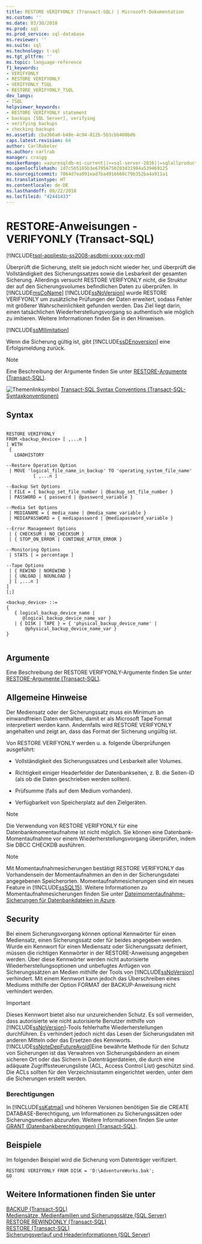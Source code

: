 ```yaml
---
title: RESTORE VERIFYONLY (Transact-SQL) | Microsoft-Dokumentation
ms.custom: ''
ms.date: 03/30/2018
ms.prod: sql
ms.prod_service: sql-database
ms.reviewer: ''
ms.suite: sql
ms.technology: t-sql
ms.tgt_pltfrm: ''
ms.topic: language-reference
f1_keywords:
- VERIFYONLY
- RESTORE VERIFYONLY
- VERIFYONLY_TSQL
- RESTORE_VERIFYONLY_TSQL
dev_langs:
- TSQL
helpviewer_keywords:
- RESTORE VERIFYONLY statement
- backups [SQL Server], verifying
- verifying backups
- checking backups
ms.assetid: cba3b6a0-b48e-4c94-812b-5b3cbb408bd6
caps.latest.revision: 64
author: CarlRabeler
ms.author: carlrab
manager: craigg
monikerRange: =azuresqldb-mi-current||>=sql-server-2016||=sqlallproducts-allversions||>=sql-server-linux-2017
ms.openlocfilehash: 1d7c5b5165b3e67956750203d31904a539469125
ms.sourcegitcommit: 7064d7ea091ead7ba4916660c79b352ba4a911a1
ms.translationtype: HT
ms.contentlocale: de-DE
ms.lasthandoff: 08/22/2018
ms.locfileid: "42441433"
---
```

# <a name="restore-statements---verifyonly-transact-sql"></a>RESTORE-Anweisungen - VERIFYONLY (Transact-SQL)
[!INCLUDE[tsql-appliesto-ss2008-asdbmi-xxxx-xxx-md](../../includes/tsql-appliesto-ss2008-asdbmi-xxxx-xxx-md.md )]

  Überprüft die Sicherung, stellt sie jedoch nicht wieder her, und überprüft die Vollständigkeit des Sicherungssatzes sowie die Lesbarkeit der gesamten Sicherung. Allerdings versucht RESTORE VERIFYONLY nicht, die Struktur der auf den Sicherungsvolumes befindlichen Daten zu überprüfen. In [!INCLUDE[msCoName](../../includes/msconame-md.md)] [!INCLUDE[ssNoVersion](../../includes/ssnoversion-md.md)] wurde RESTORE VERIFYONLY um zusätzliche Prüfungen der Daten erweitert, sodass Fehler mit größerer Wahrscheinlichkeit gefunden werden. Das Ziel liegt darin, einen tatsächlichen Wiederherstellungsvorgang so authentisch wie möglich zu imitieren. Weitere Informationen finden Sie in den Hinweisen.  
  
[!INCLUDE[ssMIlimitation](../../includes/sql-db-mi-limitation.md)]

 Wenn die Sicherung gültig ist, gibt [!INCLUDE[ssDEnoversion](../../includes/ssdenoversion-md.md)] eine Erfolgsmeldung zurück.  
  
> [!NOTE]  
>  Eine Beschreibung der Argumente finden Sie unter [RESTORE-Argumente &#40;Transact-SQL&#41;](../../t-sql/statements/restore-statements-arguments-transact-sql.md).  
  
 ![Themenlinksymbol](../../database-engine/configure-windows/media/topic-link.gif "Topic link icon") [Transact-SQL Syntax Conventions (Transact-SQL-Syntaxkonventionen)](../../t-sql/language-elements/transact-sql-syntax-conventions-transact-sql.md)  
  
## <a name="syntax"></a>Syntax  
  
```  
  
RESTORE VERIFYONLY  
FROM <backup_device> [ ,...n ]  
[ WITH    
 {  
   LOADHISTORY   
  
--Restore Operation Option  
 | MOVE 'logical_file_name_in_backup' TO 'operating_system_file_name'   
          [ ,...n ]   
  
--Backup Set Options  
 | FILE = { backup_set_file_number | @backup_set_file_number }   
 | PASSWORD = { password | @password_variable }   
  
--Media Set Options  
 | MEDIANAME = { media_name | @media_name_variable }   
 | MEDIAPASSWORD = { mediapassword | @mediapassword_variable }  
  
--Error Management Options  
 | { CHECKSUM | NO_CHECKSUM }   
 | { STOP_ON_ERROR | CONTINUE_AFTER_ERROR }  
  
--Monitoring Options  
 | STATS [ = percentage ]   
  
--Tape Options  
 | { REWIND | NOREWIND }   
 | { UNLOAD | NOUNLOAD }    
 } [ ,...n ]  
]  
[;]  
  
<backup_device> ::=  
{   
   { logical_backup_device_name |  
      @logical_backup_device_name_var }  
   | { DISK | TAPE } = { 'physical_backup_device_name' |  
       @physical_backup_device_name_var }   
}  
  
```  
  
## <a name="arguments"></a>Argumente  
 Eine Beschreibung der RESTORE VERIFYONLY-Argumente finden Sie unter [RESTORE-Argumente &#40;Transact-SQL&#41;](../../t-sql/statements/restore-statements-arguments-transact-sql.md).  
  
## <a name="general-remarks"></a>Allgemeine Hinweise  
 Der Mediensatz oder der Sicherungssatz muss ein Minimum an einwandfreien Daten enthalten, damit er als Microsoft Tape Format interpretiert werden kann. Andernfalls wird RESTORE VERIFYONLY angehalten und zeigt an, dass das Format der Sicherung ungültig ist.  
  
 Von RESTORE VERIFYONLY werden u. a. folgende Überprüfungen ausgeführt:  
  
-   Vollständigkeit des Sicherungssatzes und Lesbarkeit aller Volumes.  
  
-   Richtigkeit einiger Headerfelder der Datenbankseiten, z. B. die Seiten-ID (als ob die Daten geschrieben werden sollten).  
  
-   Prüfsumme (falls auf dem Medium vorhanden).  
  
-   Verfügbarkeit von Speicherplatz auf den Zielgeräten.  
  
> [!NOTE]  
>  Die Verwendung von RESTORE VERIFYONLY für eine Datenbankmomentaufnahme ist nicht möglich. Sie können eine Datenbank-Momentaufnahme vor einem Wiederherstellungsvorgang überprüfen, indem Sie DBCC CHECKDB ausführen.  
  
> [!NOTE]  
>  Mit Momentaufnahmesicherungen bestätigt RESTORE VERIFYONLY das Vorhandensein der Momentaufnahmen an den in der Sicherungsdatei angegebenen Speicherorten. Momentaufnahmesicherungen sind ein neues Feature in [!INCLUDE[ssSQL15](../../includes/sssql15-md.md)]. Weitere Informationen zu Momentaufnahmesicherungen finden Sie unter [ Dateimomentaufnahme-Sicherungen für Datenbankdateien in Azure](../../relational-databases/backup-restore/file-snapshot-backups-for-database-files-in-azure.md).  
  
## <a name="security"></a>Security  
 Bei einem Sicherungsvorgang können optional Kennwörter für einen Mediensatz, einen Sicherungssatz oder für beides angegeben werden. Wurde ein Kennwort für einen Mediensatz oder Sicherungssatz definiert, müssen die richtigen Kennwörter in der RESTORE-Anweisung angegeben werden. Über diese Kennwörter werden nicht autorisierte Wiederherstellungsoptionen und unbefugtes Anfügen von Sicherungssätzen an Medien mithilfe der Tools von [!INCLUDE[ssNoVersion](../../includes/ssnoversion-md.md)] verhindert. Mit einem Kennwort kann jedoch das Überschreiben eines Mediums mithilfe der Option FORMAT der BACKUP-Anweisung nicht verhindert werden.  
  
> [!IMPORTANT]  
>  Dieses Kennwort bietet also nur unzureichenden Schutz. Es soll vermeiden, dass autorisierte wie nicht autorisierte Benutzer mithilfe von [!INCLUDE[ssNoVersion](../../includes/ssnoversion-md.md)]-Tools fehlerhafte Wiederherstellungen durchführen. Es verhindert jedoch nicht das Lesen der Sicherungsdaten mit anderen Mitteln oder das Ersetzen des Kennworts. [!INCLUDE[ssNoteDepFutureAvoid](../../includes/ssnotedepfutureavoid-md.md)]Eine bewährte Methode für den Schutz von Sicherungen ist das Verwahren von Sicherungsbändern an einem sicheren Ort oder das Sichern in Datenträgerdateien, die durch eine adäquate Zugriffssteuerungsliste (ACL, Access Control List) geschützt sind. Die ACLs sollten für den Verzeichnisstamm eingerichtet werden, unter dem die Sicherungen erstellt werden.  
  
### <a name="permissions"></a>Berechtigungen  
 In [!INCLUDE[ssKatmai](../../includes/sskatmai-md.md)] und höheren Versionen benötigen Sie die CREATE DATABASE-Berechtigung, um Informationen zu Sicherungssätzen oder Sicherungsmedien abzurufen. Weitere Informationen finden Sie unter [GRANT (Datenbankberechtigungen) &#40;Transact-SQL&#41;](../../t-sql/statements/grant-database-permissions-transact-sql.md).  
 
## <a name="examples"></a>Beispiele  
 Im folgenden Beispiel wird die Sicherung vom Datenträger verifiziert.
  
```  
RESTORE VERIFYONLY FROM DISK = 'D:\AdventureWorks.bak';
GO
```  
  
## <a name="see-also"></a>Weitere Informationen finden Sie unter  
 [BACKUP &#40;Transact-SQL&#41;](../../t-sql/statements/backup-transact-sql.md)   
 [Mediensätze, Medienfamilien und Sicherungssätze &#40;SQL Server&#41;](../../relational-databases/backup-restore/media-sets-media-families-and-backup-sets-sql-server.md)   
 [RESTORE REWINDONLY &#40;Transact-SQL&#41;](../../t-sql/statements/restore-statements-rewindonly-transact-sql.md)   
 [RESTORE &#40;Transact-SQL&#41;](../../t-sql/statements/restore-statements-transact-sql.md)   
 [Sicherungsverlauf und Headerinformationen &#40;SQL Server&#41;](../../relational-databases/backup-restore/backup-history-and-header-information-sql-server.md)  
  
  

